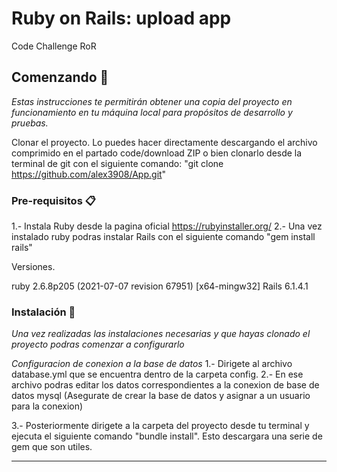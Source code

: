 # Ruby on Rails: upload app

Code Challenge RoR

## Comenzando 🚀

_Estas instrucciones te permitirán obtener una copia del proyecto en funcionamiento en tu máquina local para propósitos de desarrollo y pruebas._

Clonar el proyecto.
Lo puedes hacer directamente descargando el archivo comprimido en el partado code/download ZIP o bien clonarlo desde la terminal de git con el siguiente comando:
"git clone https://github.com/alex3908/App.git"

### Pre-requisitos 📋
 1.- Instala Ruby desde la pagina oficial https://rubyinstaller.org/
 2.- Una vez instalado ruby podras instalar Rails con el siguiente comando "gem install rails"

Versiones.

ruby 2.6.8p205 (2021-07-07 revision 67951) [x64-mingw32]
Rails 6.1.4.1

### Instalación 🔧

_Una vez realizadas las instalaciones necesarias y que hayas clonado el proyecto podras comenzar a configurarlo_

_Configuracion de conexion a la base de datos_
 1.- Dirigete al archivo database.yml que se encuentra dentro de la carpeta config.
 2.- En ese archivo podras editar los datos correspondientes a la conexion de base de datos mysql (Asegurate de crear la base de datos y asignar a un usuario para la conexion)
 
3.- Posteriormente dirigete a la carpeta del proyecto desde tu terminal y ejecuta el siguiente comando "bundle install". Esto descargara una serie de gem que son utiles.

 


---
